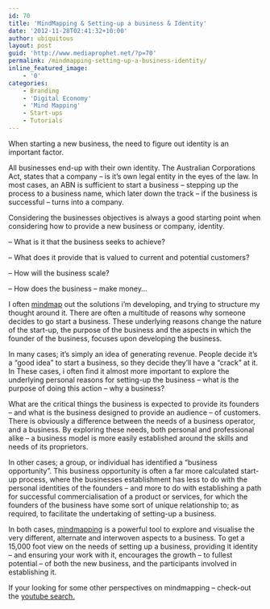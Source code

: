 ```yaml
---
id: 70
title: 'MindMapping & Setting-up a business & Identity'
date: '2012-11-28T02:41:32+10:00'
author: ubiquitous
layout: post
guid: 'http://www.mediaprophet.net/?p=70'
permalink: /mindmapping-setting-up-a-business-identity/
inline_featured_image:
    - '0'
categories:
    - Branding
    - 'Digital Economy'
    - 'Mind Mapping'
    - Start-ups
    - Tutorials
---
```


When starting a new business, the need to figure out identity is an important factor.

All businesses end-up with their own identity. The Australian Corporations Act, states that a company – is it’s own legal entity in the eyes of the law. In most cases, an ABN is sufficient to start a business – stepping up the process to a business name, which later down the track – if the business is successful – turns into a company.

Considering the businesses objectives is always a good starting point when considering how to provide a new business or company, identity.

– What is it that the business seeks to achieve?

– What does it provide that is valued to current and potential customers?

– How will the business scale?

– How does the business – make money…

I often [mindmap](https://www.google.com.au/search?q=mindmapping "Mind Mapping Tools") out the solutions i’m developing, and trying to structure my thought around it. There are often a multitude of reasons why someone decides to go start a business. These underlying reasons change the nature of the start-up, the purpose of the business and the aspects in which the founder of the business, focuses upon developing the business.

In many cases; it’s simply an idea of generating revenue. People decide it’s a “good idea” to start a business, so they decide they’ll have a “crack” at it. In These cases, i often find it almost more important to explore the underlying personal reasons for setting-up the business – what is the purpose of doing this action – why a business?

What are the critical things the business is expected to provide its founders – and what is the business designed to provide an audience – of customers. There is obviously a difference between the needs of a business operator, and a business. By exploring these needs, both personal and professional alike – a business model is more easily established around the skills and needs of its proprietors.

In other cases; a group, or individual has identified a “business opportunity”. This business opportunity is often a far more calculated start-up process, where the businesses establishment has less to do with the personal identities of the founders – and more to do with establishing a path for successful commercialisation of a product or services, for which the founders of the business have some sort of unique relationship to; as required, to facilitate the undertaking of setting-up a business.

In both cases, [mindmapping](https://www.google.com.au/search?q=mindmapping "Mind Mapping Tools") is a powerful tool to explore and visualise the very different, alternate and interwoven aspects to a business. To get a 15,000 foot view on the needs of setting up a business, providing it identity – and ensuring your work with it, encourages the growth – to fullest potential – of both the new business, and the participants involved in establishing it.

If your looking for some other perspectives on mindmapping – check-out the [youtube search.](http://www.youtube.com/results?search_query=mind+mapping "YouTube Search Mind Mapping")